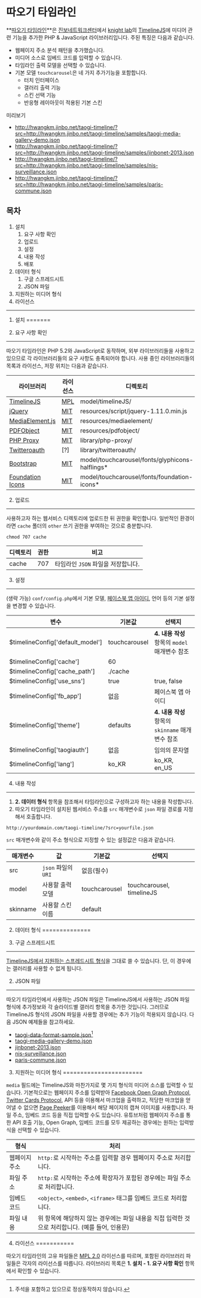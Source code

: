 따오기 타임라인
===============

**[따오기 타임라인][repository-taogi-timeline]**은 [진보네트워크센터][jinbonet]에서 [knight lab][knightlab]의 [TimelineJS][repository-timelinejs]에 미디어 관련 기능을 추가한 PHP & JavaScript 라이브러리입니다. 주된 특징은 다음과 같습니다.

* 웹페이지 주소 분석 패턴을 추가했습니다.
* 미디어 소스로 임베드 코드를 입력할 수 있습니다.
* 타임라인 출력 모델을 선택할 수 있습니다.
* 기본 모델 `touchcarousel`은 네 가지 추가기능을 포함합니다.
  * 터치 인터페이스
  * 갤러리 출력 기능
  * 스킨 선택 기능
  * 반응형 레이아웃이 적용된 기본 스킨

미리보기

* <http://hwangkm.jinbo.net/taogi-timeline/?src=http://hwangkm.jinbo.net/taogi-timeline/samples/taogi-media-gallery-demo.json>
* <http://hwangkm.jinbo.net/taogi-timeline/?src=http://hwangkm.jinbo.net/taogi-timeline/samples/jinbonet-2013.json>
* <http://hwangkm.jinbo.net/taogi-timeline/?src=http://hwangkm.jinbo.net/taogi-timeline/samples/nis-surveillance.json>
* <http://hwangkm.jinbo.net/taogi-timeline/?src=http://hwangkm.jinbo.net/taogi-timeline/samples/paris-commune.json>

목차
----------------------

1.  설치
    1.  요구 사항 확인
    2.  업로드
    3.  설정
    4.  내용 작성
    5.  배포
2.  데이터 형식
    1.  구글 스프레드시트
    2.  JSON 파일
3.  지원하는 미디어 형식
4.  라이선스

--------------------------------------------------------------------------------

1. 설치
=======

1. 요구 사항 확인
-----------------

따오기 타임라인은 PHP 5.2와 JavaScript로 동작하며, 외부 라이브러리들을 사용하고 있으므로 각 라이브러리들의 요구 사항도 충족되어야 합니다. 사용 중인 라이브러리들의 목록과 라이선스, 저장 위치는 다음과 같습니다.

| 라이브러리                                        | 라이선스              | 디렉토리                                          |
|---------------------------------------------------|-----------------------|---------------------------------------------------|
| [TimelineJS][repository-timelinejs]               | [MPL][license-mpl]    | model/timelineJS/                                 |
| [jQuery][repository-jquery]                       | [MIT][license-mit]    | resources/script/jquery-1.11.0.min.js             |
| [MediaElement.js][repository-mediaelement]        | [MIT][license-mit]    | resources/mediaelement/                           |
| [PDFObject][repository-pdfobject]                 | [MIT][license-mit]    | resources/pdfobject/                              |
| [PHP Proxy][repository-php-proxy]                 | [MIT][license-mit]    | library/php-proxy/                                |
| [Twitteroauth][repository-twitteroauth]           | [?]                   | library/twitteroauth/                             |
| [Bootstrap][repository-bootstrap]                 | [MIT][license-mit]    | model/touchcarousel/fonts/glyphicons-halflings*   |
| [Foundation Icons][repository-foundation-icons]   | [MIT][license-mit]    | model/touchcarousel/fonts/foundation-icons*       |

2. 업로드
---------

사용하고자 하는 웹서비스 디렉토리에 업로드한 뒤 권한을 확인합니다. 일반적인 환경이라면 `cache` 폴더의 `other` 쓰기 권한을 부여하는 것으로 충분합니다.

~~~~
chmod 707 cache
~~~~

| 디렉토리  | 권한  | 비고                                  |
|-----------|-------|---------------------------------------|
| cache     | 707   | 타임라인 `JSON` 파일을 저장합니다.    |


3. 설정
-------

(생략 가능) `conf/config.php`에서 기본 모델, [페이스북 앱 아이디][resource-facebook-app], 언어 등의 기본 설정을 변경할 수 있습니다.

| 변수                                  | 기본값            | 선택지                                            |
|---------------------------------------|-------------------|---------------------------------------------------|
| $timelineConfig['default_model']      | touchcarousel     | **4. 내용 작성** 항목의 `model` 매개변수 참조     |
| $timelineConfig['cache']              | 60                |                                                   |
| $timelineConfig['cache_path']         | ./cache           |                                                   |
| $timelineConfig['use_sns']            | true              | true, false                                       |
| $timelineConfig['fb_app']             | 없음              | 페이스북 앱 아이디                                |
| $timelineConfig['theme']              | defaults          | **4. 내용 작성** 항목의 `skinname` 매개변수 참조  |
| $timelineConfig['taogiauth']          | 없음              | 임의의 문자열                                     |
| $timelineConfig['lang']               | ko_KR             | ko_KR, en_US                                      |

4. 내용 작성
------------

1.  **2. 데이터 형식** 항목을 참조해서 타임라인으로 구성하고자 하는 내용을 작성합니다.
2.  따오기 타임라인이 설치된 웹서비스 주소를 `src` 매개변수로 `json` 파일 경로를 지정해서 호출합니다.

~~~~
http://yourdomain.com/taogi-timeline/?src=yourfile.json
~~~~

`src` 매개변수와 같이 주소 형식으로 지정할 수 있는 설정값은 다음과 같습니다.

| 매개변수      | 값                    | 기본값            | 선택지                        |
|---------------|-----------------------|-------------------|-------------------------------|
| src           | `json` 파일의 `URI`   | 없음(필수)        |                               |
| model         | 사용할 출력 모델      | touchcarousel     | touchcarousel, timelineJS     |
| skinname      | 사용할 스킨 이름      | default           |                               |

2. 데이터 형식
==============

1. 구글 스프레드시트
--------------------

[TimelineJS에서 지원하는 스프레드시트 형식][resource-timelinejs-spreadsheet-template]을 그대로 쓸 수 있습니다. 단, 이 경우에는 갤러리를 사용할 수 없게 됩니다.

2. JSON 파일
------------

따오기 타임라인에서 사용하는 JSON 파일은 TimelineJS에서 사용하는 JSON 파일 형식에 추가정보와 각 슬라이드별 갤러리 항목을 추가한 것입니다. 그러므로 TimelineJS 형식의 JSON 파일을 사용할 경우에는 추가 기능이 적용되지 않습니다. 다음 JSON 예제들을 참고하세요.

* [taogi-data-format-sample.json](samples/taogi-data-format-sample.json)[^1]
* [taogi-media-gallery-demo.json](samples/taogi-media-gallery-demo.json)
* [jinbonet-2013.json](samples/jinbonet-2013.json)
* [nis-surveillance.json](samples/nis-surveillance.json)
* [paris-commune.json](samples/paris-commune.json)

[^1]: 주석을 포함하고 있으므로 정상동작하지 않습니다.

3. 지원하는 미디어 형식
=======================

`media` 필드에는 TimelineJS와 마찬가지로 몇 가지 형식의 미디어 소스를 입력할 수 있습니다. 기본적으로는 웹페이지 주소를 입력받아 [Facebook Open Graph Protocol][resource-og], [Twitter Cards Protocol][resource-twittercards], API 등을 이용해서 마크업을 출력하고, 적당한 마크업을 얻어낼 수 없으면 [Page Peeker][resource-pagepeeker]를 이용해서 해당 페이지의 캡쳐 이미지를 사용합니다. 파일 주소, 임베드 코드 등을 직접 입력할 수도 있습니다. 유튜브처럼 웹페이지 주소를 통한 API 호출 기능, Open Graph, 임베드 코드를 모두 제공하는 경우에는 원하는 입력방식을 선택할 수 있습니다.

| 형식          | 처리                                                                                              |
|---------------|---------------------------------------------------------------------------------------------------|
| 웹페이지 주소 | `http:`로 시작하는 주소를 입력할 경우 웹페이지 주소로 처리합니다.                                 |
| 파일 주소     | `http:`로 시작하는 주소에 확장자가 포함된 경우에는 파일 주소로 처리합니다.                        |
| 임베드 코드   | `<object>`, `<embed>`, `<iframe>` 태그를 임베드 코드로 처리합니다.                                |
| 파일 내용     | 위 항목에 해당하지 않는 경우에는 파일 내용을 직접 입력한 것으로 처리합니다. (예를 들어, 인용문)   |

4. 라이선스
===========

따오기 타임라인의 고유 파일들은 [MPL 2.0][license-mpl] 라이선스를 따르며, 포함된 라이브러리 파일들은 각자의 라이선스를 따릅니다. 라이브러리 목록은 **1. 설치 - 1. 요구 사항 확인** 항목에서 확인할 수 있습니다.

[jinbonet]:     https://github.com/jinbonet
[knightlab]:    https://github.com/NUKnightLab

[resource-facebook-app]:                    https://developers.facebook.com/apps
[resource-timelinejs-spreadsheet-template]: https://drive.google.com/previewtemplate?id=0AppSVxABhnltdEhzQjQ4MlpOaldjTmZLclQxQWFTOUE&mode=public&pli=1#
[resource-og]:                              https://developers.facebook.com/docs/opengraph/
[resource-twittercards]:                    https://dev.twitter.com/docs/cards
[resource-pagepeeker]:                      http://pagepeeker.com

[repository-taogi-timeline]:    https://github.com/jinbonet/taogi-timeline
[repository-timelinejs]:        https://github.com/NUKnightLab/TimelineJS
[repository-jquery]:            https://github.com/jquery/jquery
[repository-mediaelement]:      https://github.com/johndyer/mediaelement
[repository-pdfobject]:         https://github.com/pipwerks/PDFObject
[repository-php-proxy]:         https://github.com/jenssegers/php-proxy
[repository-twitteroauth]:      https://github.com/abraham/twitteroauth
[repository-bootstrap]:         https://github.com/twbs/bootstrap
[repository-foundation-icons]:  https://github.com/zurb/foundation-icons

[license-mpl]: http://mozilla.org/MPL/2.0/
[license-mit]: http://opensource.org/licenses/MIT
